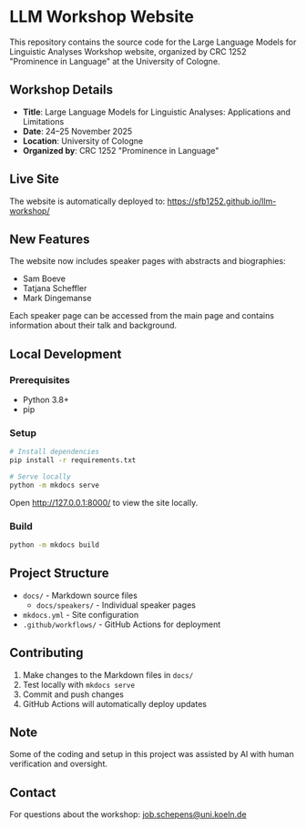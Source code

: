 # LLM Workshop Website

This repository contains the source code for the Large Language Models for Linguistic Analyses Workshop website, organized by CRC 1252 "Prominence in Language" at the University of Cologne.

## Workshop Details
- **Title**: Large Language Models for Linguistic Analyses: Applications and Limitations
- **Date**: 24–25 November 2025
- **Location**: University of Cologne
- **Organized by**: CRC 1252 "Prominence in Language"

## Live Site
The website is automatically deployed to: https://sfb1252.github.io/llm-workshop/

## New Features
The website now includes speaker pages with abstracts and biographies:
- Sam Boeve
- Tatjana Scheffler
- Mark Dingemanse

Each speaker page can be accessed from the main page and contains information about their talk and background.

## Local Development

### Prerequisites
- Python 3.8+
- pip

### Setup
```bash
# Install dependencies
pip install -r requirements.txt

# Serve locally
python -m mkdocs serve
```

Open http://127.0.0.1:8000/ to view the site locally.

### Build
```bash
python -m mkdocs build
```

## Project Structure
- `docs/` - Markdown source files
  - `docs/speakers/` - Individual speaker pages
- `mkdocs.yml` - Site configuration
- `.github/workflows/` - GitHub Actions for deployment

## Contributing
1. Make changes to the Markdown files in `docs/`
2. Test locally with `mkdocs serve`
3. Commit and push changes
4. GitHub Actions will automatically deploy updates

## Note
Some of the coding and setup in this project was assisted by AI with human verification and oversight.

## Contact
For questions about the workshop: job.schepens@uni.koeln.de
